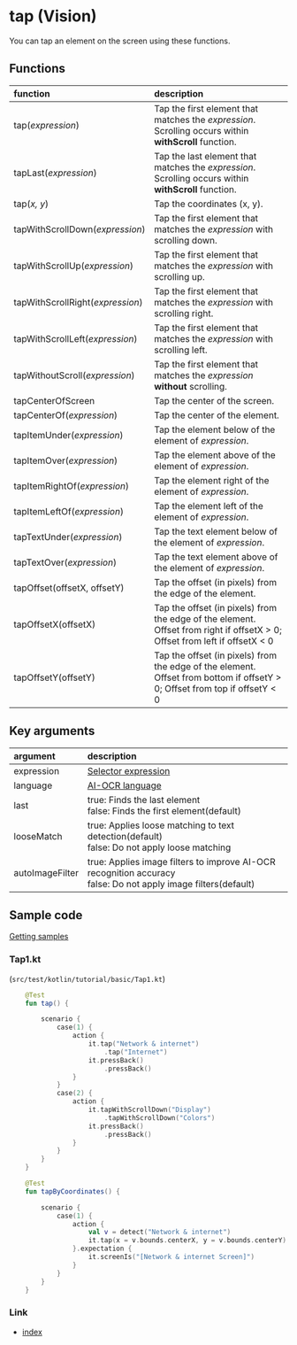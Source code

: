# tap (Vision)

You can tap an element on the screen using these functions.

## Functions

| function                         | description                                                                                                                |
|:---------------------------------|:---------------------------------------------------------------------------------------------------------------------------|
| tap(_expression_)                | Tap the first element that matches the _expression_. Scrolling occurs within **withScroll** function.                      |
| tapLast(_expression_)            | Tap the last element that matches the _expression_. Scrolling occurs within **withScroll** function.                       |
| tap(_x, y_)                      | Tap the coordinates (x, y).                                                                                                |
| tapWithScrollDown(_expression_)  | Tap the first element that matches the _expression_ with scrolling down.                                                   |
| tapWithScrollUp(_expression_)    | Tap the first element that matches the _expression_ with scrolling up.                                                     |
| tapWithScrollRight(_expression_) | Tap the first element that matches the _expression_ with scrolling right.                                                  |
| tapWithScrollLeft(_expression_)  | Tap the first element that matches the _expression_ with scrolling left.                                                   |
| tapWithoutScroll(_expression_)   | Tap the first element that matches the _expression_ **without** scrolling.                                                 |
| tapCenterOfScreen                | Tap the center of the screen.                                                                                              |
| tapCenterOf(_expression_)        | Tap the center of the element.                                                                                             |
| tapItemUnder(_expression_)       | Tap the element below of the element of _expression_.                                                                      |
| tapItemOver(_expression_)        | Tap the element above of the element of _expression_.                                                                      |
| tapItemRightOf(_expression_)     | Tap the element right of the element of _expression_.                                                                      |
| tapItemLeftOf(_expression_)      | Tap the element left of the element of _expression_.                                                                       |
| tapTextUnder(_expression_)       | Tap the text element below of the element of _expression_.                                                                 |
| tapTextOver(_expression_)        | Tap the text element above of the element of _expression_.                                                                 |
| tapOffset(offsetX, offsetY)      | Tap the offset (in pixels) from the edge of the element.                                                                   |
| tapOffsetX(offsetX)              | Tap the offset (in pixels) from the edge of the element. Offset from right if offsetX > 0; Offset from left if offsetX < 0 |
| tapOffsetY(offsetY)              | Tap the offset (in pixels) from the edge of the element. Offset from bottom if offsetY > 0; Offset from top if offsetY < 0 |

## Key arguments

| argument        | description                                                                                                      |
|:----------------|:-----------------------------------------------------------------------------------------------------------------|
| expression      | [Selector expression](../../selector_and_nickname/selector_expression.md)                                        |
| language        | [AI-OCR language](../../switching_environment/switching_ai_ocr_language.md)                                      |
| last            | true: Finds the last element<br>false: Finds the first element(default)                                          |
| looseMatch      | true: Applies loose matching to text detection(default)<br>false: Do not apply loose matching                    |
| autoImageFilter | true: Applies image filters to improve AI-OCR recognition accuracy<br>false: Do not apply image filters(default) |

## Sample code

[Getting samples](../../../getting_samples.md)

### Tap1.kt

(`src/test/kotlin/tutorial/basic/Tap1.kt`)

```kotlin
    @Test
    fun tap() {

        scenario {
            case(1) {
                action {
                    it.tap("Network & internet")
                        .tap("Internet")
                    it.pressBack()
                        .pressBack()
                }
            }
            case(2) {
                action {
                    it.tapWithScrollDown("Display")
                        .tapWithScrollDown("Colors")
                    it.pressBack()
                        .pressBack()
                }
            }
        }
    }

    @Test
    fun tapByCoordinates() {

        scenario {
            case(1) {
                action {
                    val v = detect("Network & internet")
                    it.tap(x = v.bounds.centerX, y = v.bounds.centerY)
                }.expectation {
                    it.screenIs("[Network & internet Screen]")
                }
            }
        }
    }
```

### Link

- [index](../../../../index.md)
